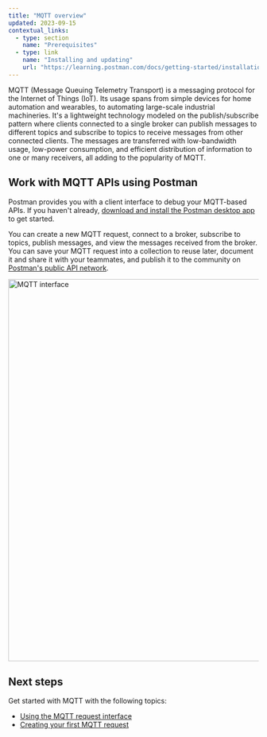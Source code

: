 ```yaml
---
title: "MQTT overview"
updated: 2023-09-15
contextual_links:
  - type: section
    name: "Prerequisites"
  - type: link
    name: "Installing and updating"
    url: "https://learning.postman.com/docs/getting-started/installation-and-updates/"
---
```


MQTT (Message Queuing Telemetry Transport) is a messaging protocol for the Internet of Things (IoT). Its usage spans from simple devices for home automation and wearables, to automating large-scale industrial machineries. It's a lightweight technology modeled on the publish/subscribe pattern where clients connected to a single broker can publish messages to different topics and subscribe to topics to receive messages from other connected clients. The messages are transferred with low-bandwidth usage, low-power consumption, and efficient distribution of information to one or many receivers, all adding to the popularity of MQTT.

## Work with MQTT APIs using Postman

Postman provides you with a client interface to debug your MQTT-based APIs. If you haven't already, [download and install the Postman desktop app](/docs/getting-started/installation/installation-and-updates/) to get started.

You can create a new MQTT request, connect to a broker, subscribe to topics, publish messages, and view the messages received from the broker. You can save your MQTT request into a collection to reuse later, document it and share it with your teammates, and publish it to the community on [Postman's public API network](/docs/getting-started/exploring-public-api-network/).

  <img src="https://assets.postman.com/postman-docs/v10/mqtt-hero-v10-22.jpg" alt="MQTT interface" width="769px"/>

## Next steps

Get started with MQTT with the following topics:

- [Using the MQTT request interface](/docs/sending-requests/mqtt-client/mqtt-request-interface/)
- [Creating your first MQTT request](/docs/sending-requests/mqtt-client/first-mqtt-request/)
